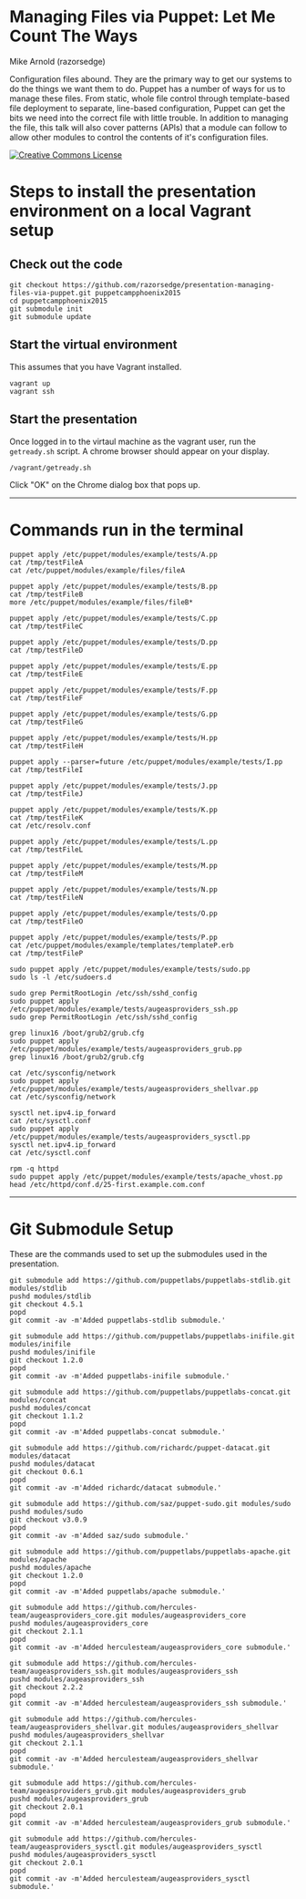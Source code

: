 # Managing Files via Puppet: Let Me Count The Ways
Mike Arnold (razorsedge)

Configuration files abound. They are the primary way to get our systems to do
the things we want them to do. Puppet has a number of ways for us to manage
these files. From static, whole file control through template-based file
deployment to separate, line-based configuration, Puppet can get the bits we
need into the correct file with little trouble. In addition to managing the
file, this talk will also cover patterns (APIs) that a module can follow to
allow other modules to control the contents of it's configuration files.

[![Creative Commons License](https://i.creativecommons.org/l/by-nc-nd/4.0/80x15.png)](http://creativecommons.org/licenses/by-nc-nd/4.0/)


# Steps to install the presentation environment on a local Vagrant setup

## Check out the code

```
git checkout https://github.com/razorsedge/presentation-managing-files-via-puppet.git puppetcampphoenix2015
cd puppetcampphoenix2015
git submodule init
git submodule update
```

## Start the virtual environment
This assumes that you have Vagrant installed.

```
vagrant up
vagrant ssh
```

## Start the presentation
Once logged in to the virtaul machine as the vagrant user, run the
`getready.sh` script.  A chrome browser should appear on your display.

```
/vagrant/getready.sh
```
Click "OK" on the Chrome dialog box that pops up.


------------------------------------------------------------
# Commands run in the terminal

```
puppet apply /etc/puppet/modules/example/tests/A.pp
cat /tmp/testFileA
cat /etc/puppet/modules/example/files/fileA

puppet apply /etc/puppet/modules/example/tests/B.pp
cat /tmp/testFileB
more /etc/puppet/modules/example/files/fileB*

puppet apply /etc/puppet/modules/example/tests/C.pp
cat /tmp/testFileC

puppet apply /etc/puppet/modules/example/tests/D.pp
cat /tmp/testFileD

puppet apply /etc/puppet/modules/example/tests/E.pp
cat /tmp/testFileE

puppet apply /etc/puppet/modules/example/tests/F.pp
cat /tmp/testFileF

puppet apply /etc/puppet/modules/example/tests/G.pp
cat /tmp/testFileG

puppet apply /etc/puppet/modules/example/tests/H.pp
cat /tmp/testFileH

puppet apply --parser=future /etc/puppet/modules/example/tests/I.pp
cat /tmp/testFileI

puppet apply /etc/puppet/modules/example/tests/J.pp
cat /tmp/testFileJ

puppet apply /etc/puppet/modules/example/tests/K.pp
cat /tmp/testFileK
cat /etc/resolv.conf

puppet apply /etc/puppet/modules/example/tests/L.pp
cat /tmp/testFileL

puppet apply /etc/puppet/modules/example/tests/M.pp
cat /tmp/testFileM

puppet apply /etc/puppet/modules/example/tests/N.pp
cat /tmp/testFileN

puppet apply /etc/puppet/modules/example/tests/O.pp
cat /tmp/testFileO

puppet apply /etc/puppet/modules/example/tests/P.pp
cat /etc/puppet/modules/example/templates/templateP.erb
cat /tmp/testFileP

sudo puppet apply /etc/puppet/modules/example/tests/sudo.pp
sudo ls -l /etc/sudoers.d

sudo grep PermitRootLogin /etc/ssh/sshd_config
sudo puppet apply /etc/puppet/modules/example/tests/augeasproviders_ssh.pp
sudo grep PermitRootLogin /etc/ssh/sshd_config

grep linux16 /boot/grub2/grub.cfg
sudo puppet apply /etc/puppet/modules/example/tests/augeasproviders_grub.pp
grep linux16 /boot/grub2/grub.cfg

cat /etc/sysconfig/network
sudo puppet apply /etc/puppet/modules/example/tests/augeasproviders_shellvar.pp
cat /etc/sysconfig/network

sysctl net.ipv4.ip_forward
cat /etc/sysctl.conf
sudo puppet apply /etc/puppet/modules/example/tests/augeasproviders_sysctl.pp
sysctl net.ipv4.ip_forward
cat /etc/sysctl.conf

rpm -q httpd
sudo puppet apply /etc/puppet/modules/example/tests/apache_vhost.pp
head /etc/httpd/conf.d/25-first.example.com.conf
```
------------------------------------------------------------

# Git Submodule Setup
These are the commands used to set up the submodules used in the presentation.

```
git submodule add https://github.com/puppetlabs/puppetlabs-stdlib.git modules/stdlib
pushd modules/stdlib
git checkout 4.5.1
popd
git commit -av -m'Added puppetlabs-stdlib submodule.'

git submodule add https://github.com/puppetlabs/puppetlabs-inifile.git modules/inifile
pushd modules/inifile
git checkout 1.2.0
popd
git commit -av -m'Added puppetlabs-inifile submodule.'

git submodule add https://github.com/puppetlabs/puppetlabs-concat.git modules/concat
pushd modules/concat
git checkout 1.1.2
popd
git commit -av -m'Added puppetlabs-concat submodule.'

git submodule add https://github.com/richardc/puppet-datacat.git modules/datacat
pushd modules/datacat
git checkout 0.6.1
popd
git commit -av -m'Added richardc/datacat submodule.'

git submodule add https://github.com/saz/puppet-sudo.git modules/sudo
pushd modules/sudo
git checkout v3.0.9
popd
git commit -av -m'Added saz/sudo submodule.'

git submodule add https://github.com/puppetlabs/puppetlabs-apache.git modules/apache
pushd modules/apache
git checkout 1.2.0
popd
git commit -av -m'Added puppetlabs/apache submodule.'

git submodule add https://github.com/hercules-team/augeasproviders_core.git modules/augeasproviders_core
pushd modules/augeasproviders_core
git checkout 2.1.1
popd
git commit -av -m'Added herculesteam/augeasproviders_core submodule.'

git submodule add https://github.com/hercules-team/augeasproviders_ssh.git modules/augeasproviders_ssh
pushd modules/augeasproviders_ssh
git checkout 2.2.2
popd
git commit -av -m'Added herculesteam/augeasproviders_ssh submodule.'

git submodule add https://github.com/hercules-team/augeasproviders_shellvar.git modules/augeasproviders_shellvar
pushd modules/augeasproviders_shellvar
git checkout 2.1.1
popd
git commit -av -m'Added herculesteam/augeasproviders_shellvar submodule.'

git submodule add https://github.com/hercules-team/augeasproviders_grub.git modules/augeasproviders_grub
pushd modules/augeasproviders_grub
git checkout 2.0.1
popd
git commit -av -m'Added herculesteam/augeasproviders_grub submodule.'

git submodule add https://github.com/hercules-team/augeasproviders_sysctl.git modules/augeasproviders_sysctl
pushd modules/augeasproviders_sysctl
git checkout 2.0.1
popd
git commit -av -m'Added herculesteam/augeasproviders_sysctl submodule.'
```

